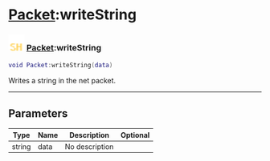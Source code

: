 # [Packet](../packet/README.md):writeString

### <img src="../../.gitbook/assets/shared.png" width="32" height="32" /> [Packet](../packet/README.md):writeString

```lua
void Packet:writeString(data)
```

Writes a string in the net packet.<br>

-----------------
## Parameters

| Type   | Name | Description | Optional |
| ------ | ---- | ----------- | -------: |
| string | data | No description |  |
